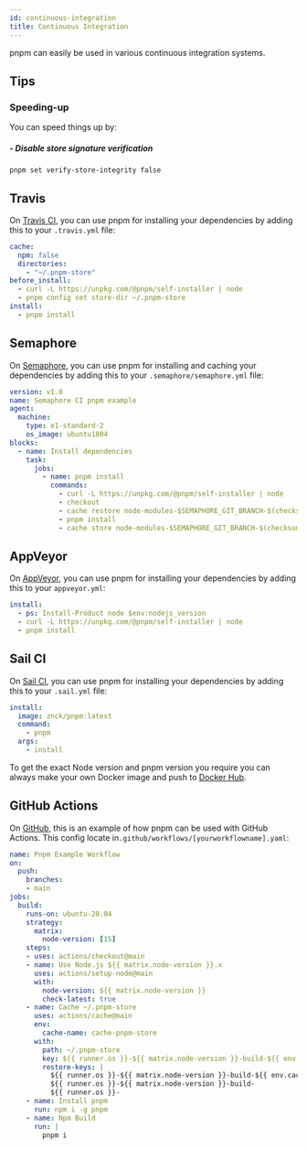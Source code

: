 ```yaml
---
id: continuous-integration
title: Continuous Integration
---
```


pnpm can easily be used in various continuous integration systems.

## Tips
### Speeding-up
You can speed things up by:
##### - Disable store signature verification
```shell
pnpm set verify-store-integrity false
```

## Travis

On [Travis CI](https://travis-ci.org/), you can use pnpm for installing your dependencies by adding this to your `.travis.yml` file:

```yaml
cache:
  npm: false
  directories:
    - "~/.pnpm-store"
before_install:
  - curl -L https://unpkg.com/@pnpm/self-installer | node
  - pnpm config set store-dir ~/.pnpm-store
install:
  - pnpm install
```

## Semaphore

On [Semaphore](https://semaphoreci.com), you can use pnpm for installing and caching your dependencies by adding this to your `.semaphore/semaphore.yml` file:

```yaml
version: v1.0
name: Semaphore CI pnpm example
agent:
  machine:
    type: e1-standard-2
    os_image: ubuntu1804
blocks:
  - name: Install dependencies
    task:
      jobs:
        - name: pnpm install
          commands:
            - curl -L https://unpkg.com/@pnpm/self-installer | node
            - checkout
            - cache restore node-modules-$SEMAPHORE_GIT_BRANCH-$(checksum package-lock.json),node-modules-$SEMAPHORE_GIT_BRANCH,node-modules-master
            - pnpm install
            - cache store node-modules-$SEMAPHORE_GIT_BRANCH-$(checksum package-lock.json) node_modules
```

## AppVeyor

On [AppVeyor](https://www.appveyor.com/), you can use pnpm for installing your dependencies by adding this to your `appveyor.yml`:

```yaml
install:
  - ps: Install-Product node $env:nodejs_version
  - curl -L https://unpkg.com/@pnpm/self-installer | node
  - pnpm install
```

## Sail CI

On [Sail CI](https://sail.ci/), you can use pnpm for installing your dependencies by adding this to your `.sail.yml` file:

```yaml
install:
  image: znck/pnpm:latest
  command:
    - pnpm
  args:
    - install
```
To get the exact Node version and pnpm version you require you can always make your own Docker image and push to [Docker Hub](https://hub.docker.com/).

## GitHub Actions

On [GitHub](https://github.com/), this is an example of how pnpm can be used with GitHub Actions.
This config locate in`.github/workflows/[yourworkflowname].yaml`:

```yaml
name: Pnpm Example Workflow
on:
  push:
    branches: 
    - main
jobs:
  build:
    runs-on: ubuntu-20.04
    strategy:
      matrix:
        node-version: [15]
    steps:
    - uses: actions/checkout@main
    - name: Use Node.js ${{ matrix.node-version }}.x
      uses: actions/setup-node@main
      with:
        node-version: ${{ matrix.node-version }}
        check-latest: true
    - name: Cache ~/.pnpm-store
      uses: actions/cache@main
      env:
        cache-name: cache-pnpm-store
      with:
        path: ~/.pnpm-store
        key: ${{ runner.os }}-${{ matrix.node-version }}-build-${{ env.cache-name }}-${{ hashFiles('**/pnpm-lock.yaml') }}
        restore-keys: |
          ${{ runner.os }}-${{ matrix.node-version }}-build-${{ env.cache-name }}-
          ${{ runner.os }}-${{ matrix.node-version }}-build-
          ${{ runner.os }}-
    - name: Install pnpm
      run: npm i -g pnpm
    - name: Npm Build
      run: |
        pnpm i
```
